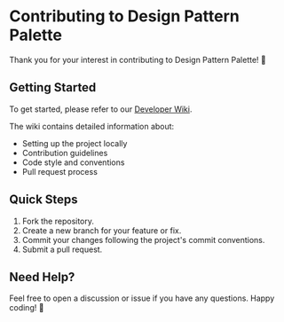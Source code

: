 # Contributing to Design Pattern Palette

Thank you for your interest in contributing to Design Pattern Palette! 🎉

## Getting Started

To get started, please refer to our [Developer Wiki](https://github.com/asifjoardar/Design-Patterns-Palette/wiki).

The wiki contains detailed information about:

- Setting up the project locally
- Contribution guidelines
- Code style and conventions
- Pull request process

## Quick Steps

1. Fork the repository.
2. Create a new branch for your feature or fix.
3. Commit your changes following the project's commit conventions.
4. Submit a pull request.

## Need Help?

Feel free to open a discussion or issue if you have any questions. Happy coding! 🚀
